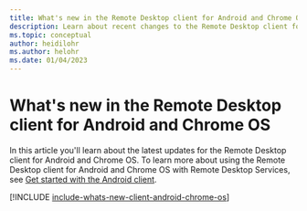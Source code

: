 ```yaml
---
title: What's new in the Remote Desktop client for Android and Chrome OS - Remote Desktop Services
description: Learn about recent changes to the Remote Desktop client for Android and Chrome OS
ms.topic: conceptual
author: heidilohr
ms.author: helohr
ms.date: 01/04/2023
---
```


# What's new in the Remote Desktop client for Android and Chrome OS

In this article you'll learn about the latest updates for the Remote Desktop client for Android and Chrome OS. To learn more about using the Remote Desktop client for Android and Chrome OS with Remote Desktop Services, see [Get started with the Android client](remote-desktop-android.md).

[!INCLUDE [include-whats-new-client-android-chrome-os](~/../_azuredocs/articles/virtual-desktop/includes/include-whats-new-client-android-chrome-os.md)]
